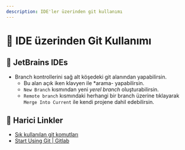 ```yaml
---
description: IDE'ler üzerinden git kullanımı
---
```


# 🎳 IDE üzerinden Git Kullanımı

## 🤎 JetBrains IDEs

* Branch kontrollerini sağ alt köşedeki git alanından yapabilirsin.
  * Bu alan açık iken klavyen ile \*arama- yapabilirsin.
  * `New Branch` kısmından yeni _yerel branch_ oluşturabilirsin.
  * `Remote branch` kısmındaki herhangi bir branch üzerine tıklayarak `Merge Into Current` ile kendi projene dahil edebilirsin.

## 🔗 Harici Linkler

* [Sık kullanılan git komutları](https://github.com/joshnh/Git-Commands)
* [Start Using Git \| Gitlab](https://docs.gitlab.com/ee/gitlab-basics/start-using-git.html)

